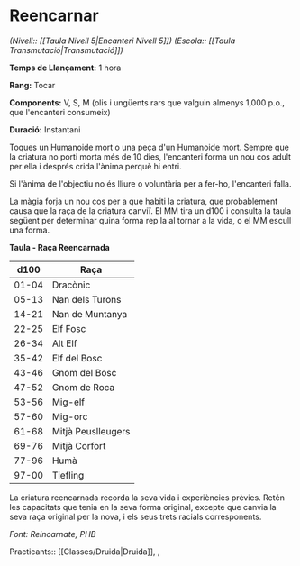 # Reencarnar

*(Nivell:: [[Taula Nivell 5|Encanteri Nivell 5]]) (Escola:: [[Taula Transmutació|Transmutació]])*

**Temps de Llançament:** 1 hora

**Rang:** Tocar

**Components:** V, S, M (olis i ungüents rars que valguin almenys 1,000 p.o., que l'encanteri consumeix)

**Duració:** Instantani

Toques un Humanoide mort o una peça d'un Humanoide mort. Sempre que la criatura no porti morta més de 10 dies, l'encanteri forma un nou cos adult per ella i després crida l'ànima perquè hi entri.

Si l'ànima de l'objectiu no és lliure o voluntària per a fer-ho, l'encanteri falla.

La màgia forja un nou cos per a que habiti la criatura, que probablement causa que la raça de la criatura canviï. El MM tira un d100 i consulta la taula següent per determinar quina forma rep la al tornar a la vida, o el MM escull una forma.

**Taula - Raça Reencarnada**

| d100 | Raça |
| ---- | ---- |
| 01-04 | Dracònic |
| 05-13 | Nan dels Turons |
| 14-21 | Nan de Muntanya |
| 22-25 | Elf Fosc |
| 26-34 | Alt Elf |
| 35-42 | Elf del Bosc |
| 43-46 | Gnom del Bosc |
| 47-52 | Gnom de Roca |
| 53-56 | Mig-elf |
| 57-60 | Mig-orc |
| 61-68 | Mitjà Peuslleugers |
| 69-76 | Mitjà Corfort |
| 77-96 | Humà |
| 97-00 | Tiefling |

La criatura reencarnada recorda la seva  vida i experiències prèvies. Retén les capacitats que tenia en la seva forma original, excepte que canvia la seva raça original per la nova, i els seus trets racials corresponents.


*Font: Reincarnate, PHB*



Practicants:: [[Classes/Druida|Druida]], ,
